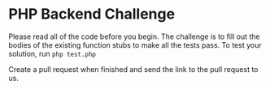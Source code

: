# PHP Backend Challenge

Please read all of the code before you begin. The challenge is to fill out the bodies of the existing function stubs to make all the tests pass. To test your solution, run `php test.php` 

Create a pull request when finished and send the link to the pull request to us.
